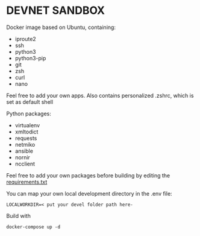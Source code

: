 # DEVNET SANDBOX

Docker image based on Ubuntu, containing:
- iproute2 
- ssh 
- python3
- python3-pip
- git 
- zsh 
- curl 
- nano

Feel free to add your own apps. Also contains personalized .zshrc, which is set as default shell

Python packages:
- virtualenv
- xmltodict
- requests
- netmiko
- ansible
- nornir
- ncclient

Feel free to add your own packages before building by editing the [requirements.txt](requirements.txt)

You can map your own local development directory in the .env file:
```
LOCALWORKDIR=< put your devel folder path here-
```

Build with
```
docker-compose up -d
```
